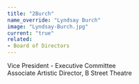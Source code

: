 ```yaml
---
title: "2Burch"
name_override: "Lyndsay Burch"
image: "Lyndsay-Burch.jpg"
current: "true"
related:
- Board of Directors
---
```


Vice President - Executive Committee\
Associate Artistic Director, B Street Theatre
